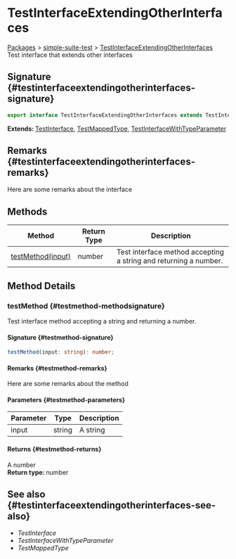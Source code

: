 # TestInterfaceExtendingOtherInterfaces

[Packages](./) > [simple-suite-test](./simple-suite-test) > [TestInterfaceExtendingOtherInterfaces](./simple-suite-test/testinterfaceextendingotherinterfaces-interface)  
Test interface that extends other interfaces  

## Signature {#testinterfaceextendingotherinterfaces-signature}

```typescript
export interface TestInterfaceExtendingOtherInterfaces extends TestInterface, TestMappedType, TestInterfaceWithTypeParameter<number>
```

<b>Extends: </b>[TestInterface](./simple-suite-test/testinterface-interface), [TestMappedType](./simple-suite-test#testmappedtype-typealias), [TestInterfaceWithTypeParameter](./simple-suite-test/testinterfacewithtypeparameter-interface)  

## Remarks {#testinterfaceextendingotherinterfaces-remarks}

Here are some remarks about the interface  

## Methods


| Method | Return Type | Description |
|  --- | --- | --- |
|  [testMethod(input)](./simple-suite-test/testinterfaceextendingotherinterfaces-interface#testmethod-methodsignature) | number | Test interface method accepting a string and returning a number. |

## Method Details

### testMethod {#testmethod-methodsignature}

Test interface method accepting a string and returning a number.  

#### Signature {#testmethod-signature}

```typescript
testMethod(input: string): number;
```

#### Remarks {#testmethod-remarks}

Here are some remarks about the method  

#### Parameters {#testmethod-parameters}


| Parameter | Type | Description |
|  --- | --- | --- |
|  input | string | A string |

#### Returns {#testmethod-returns}

A number  
<b>Return type: </b>number  

## See also {#testinterfaceextendingotherinterfaces-see-also}

- <i>TestInterface</i>  
- <i>TestInterfaceWithTypeParameter</i>  
- <i>TestMappedType</i>  


